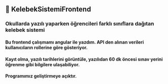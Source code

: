 
## 📌 KelebekSistemiFrontend

### Okullarda yazılı yaparken öğrencileri farklı sınıflara dağıtan kelebek sistemi
#### Bu frontend çalışmamı angular ile yazdım. API den alınan verileri kullanıcıların rollerine göre gösteriyor.
#### Kayıt olma, yazılı tarihlerini görüntüle, yazılıdan 60 dk öncesi sınav yerini öğrenme gibi bilgilere ulaşabiliyor.
#### Programımız geliştirmeye açıktır.
